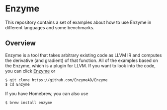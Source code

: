 # Enzyme
This repository contains a set of examples about how to use Enzyme in different languages and some benchmarks.

## Overview
Enzyme is a tool that takes arbitrary existing code as LLVM IR and computes the derivative (and gradient) of that function.
All of the examples based on the Enzyme, which is a plugin for LLVM. If you want to look into the code, you can click [Enzyme](https://github.com/EnzymeAD/Enzyme) or 
```shell
$ git clone https://github.com/EnzymeAD/Enzyme
$ cd Enzyme
```
If you have Homebrew, you can also use
```shell
$ brew install enzyme
```

